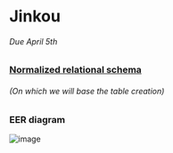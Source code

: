 # Jinkou

###### Due April 5th

### [Normalized relational schema](https://docs.google.com/document/d/1WIM9iLK33NDDHmM9WsEvb0yWlisoJ9XXDWi265R-3SI/edit?usp=sharing)
###### (On which we will base the table creation)

### EER diagram
![image](https://user-images.githubusercontent.com/61971594/159980675-36aa52aa-6865-4eae-80ec-1a59bf8a564c.png)

